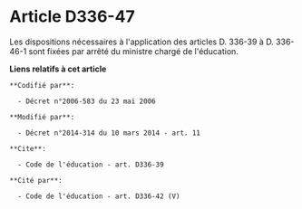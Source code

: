 # Article D336-47

Les dispositions nécessaires à l'application des articles D. 336-39 à D. 336-46-1 sont fixées par arrêté du ministre chargé
de l'éducation.

**Liens relatifs à cet article**

	**Codifié par**:

	  - Décret n°2006-583 du 23 mai 2006

	**Modifié par**:

	  - Décret n°2014-314 du 10 mars 2014 - art. 11

	**Cite**:

	  - Code de l'éducation - art. D336-39

	**Cité par**:

	  - Code de l'éducation - art. D336-42 (V)
